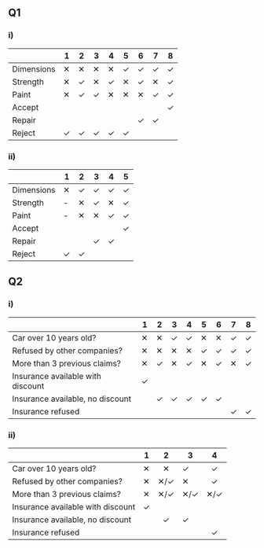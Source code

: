 ## Q1
### i)
|  | 1 | 2 | 3 | 4 | 5 | 6 | 7 | 8 |
| --- | --- | --- | --- | --- | --- | --- | --- | --- |
| Dimensions | ✕ | ✕ | ✕ | ✕ | ✓ | ✓ | ✓ | ✓ |
| Strength | ✕ | ✓ | ✕ | ✓ | ✕ | ✓ | ✕ | ✓ | 
| Paint | ✕ | ✓ | ✓ | ✕ | ✕ | ✕ | ✓ | ✓ |
| Accept |  |  |  |  |  |  |  | ✓ |
| Repair |  |  |  |  |  | ✓ | ✓ |  |
| Reject | ✓ | ✓ | ✓ | ✓ | ✓ |  |  |  |

### ii)
|  | 1 | 2 | 3 | 4 | 5 |
| --- | --- | --- | --- | --- | --- |
| Dimensions | ✕ | ✓ | ✓ | ✓ | ✓ |
| Strength | - | ✕ | ✓ | ✕ | ✓ | 
| Paint | - | ✕ | ✕ | ✓ | ✓ |
| Accept |  |  |  |  | ✓ |
| Repair |  |  | ✓ | ✓ |  |
| Reject | ✓ | ✓ |  |  |  |



## Q2
### i)
|  | 1 | 2 | 3 | 4 | 5 | 6 | 7 | 8 |
| --- | --- | --- | --- | --- | --- | --- | --- | --- |
| Car over 10 years old? | ✕ | ✕ | ✓ | ✓ | ✕ | ✕ | ✓ | ✓ | 
| Refused by other companies? | ✕ | ✕ | ✕ | ✕ | ✓ | ✓ | ✓ | ✓ |
| More than 3 previous claims? | ✕ | ✓ | ✕ | ✓ | ✕ | ✓ | ✕ | ✓ |
| Insurance available with discount | ✓ |  |  |  |  |  |  |  |
| Insurance available, no discount |  | ✓ | ✓ | ✓ | ✓ | ✓ |  |  |
| Insurance refused |  |  |  |  |  |  | ✓ | ✓ |

### ii)
|  | 1 | 2 | 3 | 4 |
| --- | --- | :---: | --- | :---: |
| Car over 10 years old? | ✕ | ✕ | ✓ | ✓ |
| Refused by other companies? | ✕ | ✕/✓ | ✕ | ✓ |
| More than 3 previous claims? | ✕ | ✕/✓ | ✕/✓  | ✕/✓ |
| Insurance available with discount | ✓ |  |  |  |
| Insurance available, no discount |  | ✓ | ✓ |  |
| Insurance refused |  |  |  | ✓ |
